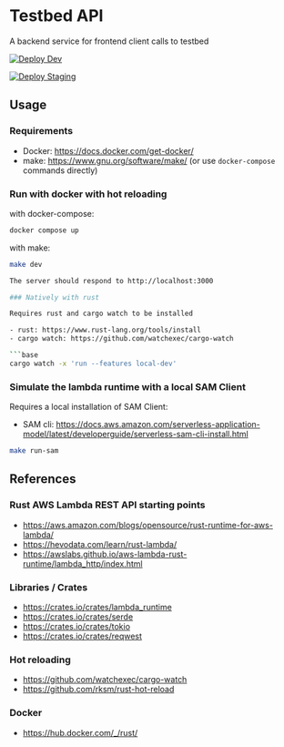 # Testbed API

A backend service for frontend client calls to testbed

[![Deploy Dev](https://github.com/Virtual-Finland-Development/testbed-api/actions/workflows/deploy-dev.yml/badge.svg?branch=main)](https://github.com/Virtual-Finland-Development/testbed-api/actions/workflows/deploy-dev.yml)

[![Deploy Staging](https://github.com/Virtual-Finland-Development/testbed-api/actions/workflows/deploy-staging.yml/badge.svg?branch=main)](https://github.com/Virtual-Finland-Development/testbed-api/actions/workflows/deploy-staging.yml)

## Usage

### Requirements

- Docker: https://docs.docker.com/get-docker/
- make: https://www.gnu.org/software/make/ (or use `docker-compose` commands directly)

### Run with docker with hot reloading

with docker-compose:

```bash
docker compose up
```

with make:

```bash
make dev
```

````bash
The server should respond to http://localhost:3000

### Natively with rust

Requires rust and cargo watch to be installed

- rust: https://www.rust-lang.org/tools/install
- cargo watch: https://github.com/watchexec/cargo-watch

```base
cargo watch -x 'run --features local-dev'
````

### Simulate the lambda runtime with a local SAM Client

Requires a local installation of SAM Client:

- SAM cli: https://docs.aws.amazon.com/serverless-application-model/latest/developerguide/serverless-sam-cli-install.html

```bash
make run-sam
```

## References

### Rust AWS Lambda REST API starting points

- https://aws.amazon.com/blogs/opensource/rust-runtime-for-aws-lambda/
- https://hevodata.com/learn/rust-lambda/
- https://awslabs.github.io/aws-lambda-rust-runtime/lambda_http/index.html

### Libraries / Crates

- https://crates.io/crates/lambda_runtime
- https://crates.io/crates/serde
- https://crates.io/crates/tokio
- https://crates.io/crates/reqwest

### Hot reloading

- https://github.com/watchexec/cargo-watch
- https://github.com/rksm/rust-hot-reload

### Docker

- https://hub.docker.com/_/rust/
